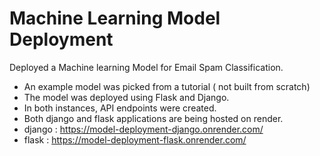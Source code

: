 # Machine Learning Model Deployment

Deployed a Machine learning Model for Email Spam Classification. 
- An example model was picked from a tutorial ( not built from scratch)
- The model was deployed using Flask and Django. 
- In both instances, API endpoints were created. 
- Both django and flask applications are being hosted on render. 
- django : https://model-deployment-django.onrender.com/
- flask : https://model-deployment-flask.onrender.com/